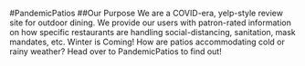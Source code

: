 #PandemicPatios
##Our Purpose
We are a COVID-era, yelp-style review site for outdoor dining. We provide our users with patron-rated information on how specific restaurants are handling social-distancing, sanitation, mask mandates, etc. Winter is Coming! How are patios accommodating cold or rainy weather? Head over to PandemicPatios to find out!